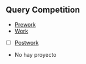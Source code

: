 ## Query Competition

- [Prework](Prework) 
- [Work](Work)
- [ ] [Postwork](Postwork)

* No hay proyecto

